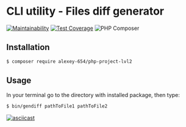 # CLI utility - Files diff generator

[![Maintainability](https://api.codeclimate.com/v1/badges/3703746e8f3a2cb9f918/maintainability)](https://codeclimate.com/github/Alexey-654/php-project-lvl2/maintainability) [![Test Coverage](https://api.codeclimate.com/v1/badges/3703746e8f3a2cb9f918/test_coverage)](https://codeclimate.com/github/Alexey-654/php-project-lvl2/test_coverage) ![PHP Composer](https://github.com/Alexey-654/php-project-lvl2/workflows/PHP%20Composer/badge.svg)


## Installation
```bash
$ composer require alexey-654/php-project-lvl2
```

## Usage
In your terminal go to the directory with installed package, then type:
```bash
$ bin/gendiff pathToFile1 pathToFile2
```
[![asciicast](https://asciinema.org/a/PZwGvdCgvODZMn54MAh6YgHQY.svg)](https://asciinema.org/a/PZwGvdCgvODZMn54MAh6YgHQY)
